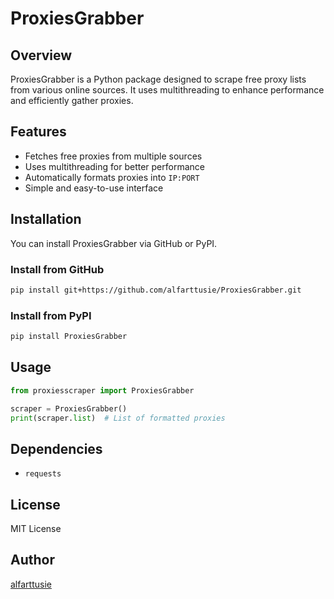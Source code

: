 # ProxiesGrabber

## Overview
ProxiesGrabber is a Python package designed to scrape free proxy lists from various online sources. It uses multithreading to enhance performance and efficiently gather proxies.

## Features
- Fetches free proxies from multiple sources
- Uses multithreading for better performance
- Automatically formats proxies into `IP:PORT`
- Simple and easy-to-use interface

## Installation
You can install ProxiesGrabber via GitHub or PyPI.

### Install from GitHub
```sh
pip install git+https://github.com/alfarttusie/ProxiesGrabber.git
```

### Install from PyPI
```sh
pip install ProxiesGrabber
```

## Usage
```python
from proxiesscraper import ProxiesGrabber

scraper = ProxiesGrabber()
print(scraper.list)  # List of formatted proxies
```

## Dependencies
- `requests`

## License
MIT License

## Author
[alfarttusie](https://github.com/alfarttusie)

